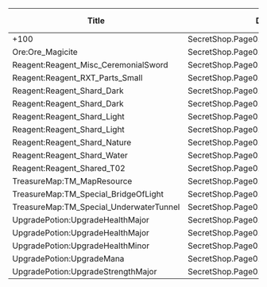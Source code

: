 | Title | Dev Name | Item Granted | Quantity | Currency | Currency Sub Type | Price |
| ----- | -------- | ------------ | -------- | -------- | ----------------- | ----- |
| +100  | SecretShop.Page02.Misc.06 | Currency:HeroXp_Basic | 5000 | GameItem | Currency:Gold | 170 |
| Ore:Ore_Magicite | SecretShop.Page02.Ore.02 | Ore:Ore_Magicite | 3 | MtxCurrency |  | 10 |
| Reagent:Reagent_Misc_CeremonialSword | SecretShop.Page02.CharShard.02 | Reagent:Reagent_Misc_CeremonialSword | 1 | GameItem | Currency:Gold | 1000000 |
| Reagent:Reagent_RXT_Parts_Small | SecretShop.Page02.Misc.09 | Reagent:Reagent_RXT_Parts_Small | 1 | GameItem | Currency:Gold | 50000 |
| Reagent:Reagent_Shard_Dark | SecretShop.Page02.Reagent.04 | Reagent:Reagent_Shard_Dark | 1 | GameItem | Currency:Gold | 255000 |
| Reagent:Reagent_Shard_Dark | SecretShop.Page02.Shard.01 | Reagent:Reagent_Shard_Dark | 1 | GameItem | Currency:Gold | 255000 |
| Reagent:Reagent_Shard_Light | SecretShop.Page02.Reagent.23 | Reagent:Reagent_Shard_Light | 1 | MtxCurrency |  | 170 |
| Reagent:Reagent_Shard_Light | SecretShop.Page02.UnderworldTrader.16 | Reagent:Reagent_Shard_Light | 1 | MtxCurrency |  | 170 |
| Reagent:Reagent_Shard_Nature | SecretShop.Page02.Reagent.10 | Reagent:Reagent_Shard_Nature | 1 | GameItem | Currency:Gold | 255000 |
| Reagent:Reagent_Shard_Water | SecretShop.Page02.Reagent.18 | Reagent:Reagent_Shard_Water | 1 | MtxCurrency |  | 170 |
| Reagent:Reagent_Shared_T02 | SecretShop.Page02.UnderworldTraderGold.01 | Reagent:Reagent_Shared_T02 | 30 | GameItem | Currency:Gold | 1500 |
| TreasureMap:TM_MapResource | SecretShop.Page02.Free.03 | TreasureMap:TM_MapResource | 6 | GameItem | Currency:Gold | 0 |
| TreasureMap:TM_Special_BridgeOfLight | SecretShop.Page02.TreasureMap.03 | TreasureMap:TM_Special_BridgeOfLight | 1 | MtxCurrency |  | 20 |
| TreasureMap:TM_Special_UnderwaterTunnel | SecretShop.Page02.UnderworldTrader.29 | TreasureMap:TM_Special_UnderwaterTunnel | 1 | MtxCurrency |  | 280 |
| UpgradePotion:UpgradeHealthMajor | SecretShop.Page02.Elixir.01 | UpgradePotion:UpgradeHealthMajor | 5 | GameItem | Currency:Gold | 42500 |
| UpgradePotion:UpgradeHealthMajor | SecretShop.Page02.UnderworldTrader.03 | UpgradePotion:UpgradeHealthMajor | 10 | MtxCurrency |  | 21 |
| UpgradePotion:UpgradeHealthMinor | SecretShop.Page02.UnderworldTrader.04 | UpgradePotion:UpgradeHealthMinor | 15 | MtxCurrency |  | 4 |
| UpgradePotion:UpgradeMana | SecretShop.Page02.Elixir.08 | UpgradePotion:UpgradeMana | 2 | MtxCurrency |  | 85 |
| UpgradePotion:UpgradeStrengthMajor | SecretShop.Page02.Elixir.09 | UpgradePotion:UpgradeStrengthMajor | 5 | MtxCurrency |  | 25 |
